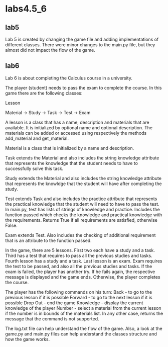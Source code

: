 # labs4.5_6

## lab5

Lab 5 is created by changing the game file and adding implementations
of different classes. There were minor changes to the main.py file,
but they almost did not impact the flow of the game.

## lab6

Lab 6 is about completing the Calculus course in a university.

The player (student) needs to pass the exam to complete the course.
In this game there are the following classes:

Lesson

Material -> Study
         -> Task -> Test -> Exam

A lesson is a class that has a name, description and materials that
are available. It is initialized by optional name and optional
description. The materials can be added or accessed using 
respectively the methods add_material and get_material.

Material is a class that is initialized by a name and description.

Task extends the Material and also includes the string knowledge attribute
that represents the knowledge that the student needs to have to
successfully solve this task.

Study extends the Material and also includes the string knowledge attribute
that represents the knowldge that the student will have after
completing the study.

Test extends Task and also includes the practice attribute that represents
the practical knowledge that the student will need to have to pass the test.
In main.py, test has lists of strings of knowledge and practice.
Includes the function passed which checks the knowledge and practical 
knowledge with the requirements. Returns True if all requirements are
satisfied, otherwise False.

Exam extends Test. Also includes the checking of additional requirement
that is an attribute to the function passed.

In the game, there are 5 lessons. First two each have a study and a task.
Third has a test that requires to pass all the previous studies and tasks.
Fourth lesson has a study and a task. Last lesson is an exam.
Exam requires the test to be passed, and also all the previous studies and tasks.
If the exam is failed, the player has another try. If he fails again,
the respective message is displayed and the game ends. Otherwise,
the player completes the course.

The player has the following commands on his turn:
Back - to go to the previous lesson if it is possible
Forward - to go to the next lesson if it is possible
Drop Out - end the game
Knowledge - display the current knowledge of the player
Number - select a material from the current lesson if the number is in bounds
of the materials list.
In any other case, returns the message that the command is not supported.

The log.txt file can help understand the flow of the game. Also, a look at
the game.py and main.py files can help understand the classes structure and
how the game works.
